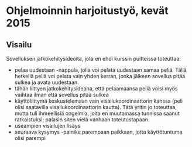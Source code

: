 # Ohjelmoinnin harjoitustyö, kevät 2015

## Visailu

Sovelluksen jatkokehitysideoita, jota en ehdi kurssin puitteissa toteuttaa:
- pelaa uudestaan -nappula, jolla voi pelata uudestaan samaa peliä. Tällä hetkellä peliä voi pelata vain yhden kerran, jonka jälkeen sovellus pitää sulkea ja avata uudestaan.
- tähän liittyen jatkokehitysideana, että pelaamaansa peliä voisi myös vaihtaa ilman että sovellus pitää sulkea
- käyttöliittymä keskustelemaan vain visailukoordinaattorin kanssa (peli olisi saatavilla visailukoordinaattorin kautta). Tätä yritin jo toteuttaa, mutta tuli ihmeellisiä ongelmia, joita en muutamassa tunnissa saanut ratkaistuksi; palasin siten vielä vanhaan toteutustapaan.
- useampien visailujen lisäys
- seuraava kysymys -painike parempaan paikkaan, jotta käyttötuntuma olisi parempi
